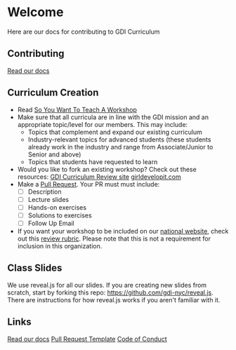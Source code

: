 # Welcome

Here are our docs for contributing to GDI Curriculum

## Contributing

[Read our docs](CONTRIBUTING.md)

## Curriculum Creation
* Read [So You Want To Teach A Workshop](https://docs.google.com/document/d/1F3-Z63hQKq1COWwkA5hUrBH7ihQSD4fQ_vRXwid2vuw/edit#heading=h.9leyj5l2w5nt)
* Make sure that all curricula are in line with the GDI mission and an appropriate topic/level for our members. This may include:
	* Topics that complement and expand our existing curriculum
	* Industry-relevant topics for advanced students (these students already work in the industry and range from Associate/Junior to Senior and above)
	* Topics that students have requested to learn
* Would you like to fork an existing workshop? Check out these resources:
	[GDI Curriculum Review site](http://girldevelopit.github.io/gdi-curriculum-site/)
	[girldevelopit.com](https://www.girldevelopit.com/materials)
* Make a [Pull Request](PULL_REQUEST_TEMPLATE.md). Your PR must must include:
	- [ ] Description
	- [ ] Lecture slides
	- [ ] Hands-on exercises
	- [ ] Solutions to exercises
	- [ ] Follow Up Email
* If you want your workshop to be included on our [national website](https://www.girldevelopit.com/materials), check out this [review rubric](https://docs.google.com/document/d/1zw7qX2EAO08rGAjl9683aVxtsAoZQLxmy7evu2my4OY/edit). Please note that this is not a requirement for inclusion in this organization.

## Class Slides
We use reveal.js for all our slides. If you are creating new slides from scratch, start by forking this repo: https://github.com/gdi-nyc/reveal.js. There are instructions for how reveal.js works if you aren't familiar with it. 

## Links
[Read our docs](CONTRIBUTING.md)
[Pull Request Template](PULL_REQUEST_TEMPLATE.md)
[Code of Conduct](CODE_OF_CONDUCT.md)
